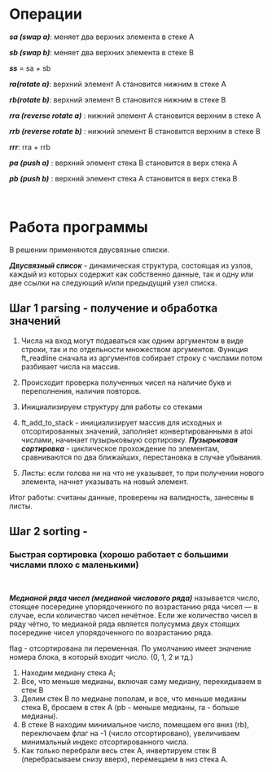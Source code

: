 # Операции

***sa (swap a)***: меняет два верхних элемента в стеке А

***sb (swap b)***: меняет два верхних элемента в стеке B

***ss*** = sa + sb

***ra(rotate a)***: верхний элемент A становится нижним в стеке A

***rb(rotate b)***: верхний элемент B становится нижним в стеке B

***rra (reverse rotate a)*** : нижний элемент А становится верхним в стеке А

***rrb (reverse rotate b)*** : нижний элемент B становится верхним в стеке B

***rrr***: rra + rrb

***pa (push a)*** : верхний элемент стека B становится в верх стека А

***pb (push b)*** : верхний элемент стека A становится в верх стека B

<br>

# Работа программы

В решении применяются двусвязные списки.

 ***Двусвязный список*** - динамическая структура, состоящая из узлов, каждый из которых содержит как собственно данные, так и одну или две ссылки на следующий и/или предыдущий узел списка.

## Шаг 1 parsing - получение и обработка значений

1) Числа на вход могут подаваться как одним аргументом в виде строки, так и по отдельности множеством аргументов. Функция ft_readline сначала из аргументов собирает строку с числами потом разбивает числа на массив.

2) Происходит проверка полученных чисел на наличие букв и переполнения, наличия повторов.

3) Инициализируем структуру для работы со стеками

4) ft_add_to_stack - инициализирует массив для исходных и отсортированных значений, заполняет конвертированными в atoi числами, начинает пузырьковыую сортировку. ***Пузырьковая сортировка*** - циклическое прохождение по элементам, сравниваются по два ближайших, перестановка в случае убывания.

5) Листы: если голова ни на что не указывает, то при получении нового элемента, начнет указывать на новый элемент.

Итог работы: считаны данные, проверены на валидность, занесены в листы.

## Шаг 2 sorting - 

### Быстрая сортировка (хорошо работает с большими числами плохо с маленькими)
<br>

***Медианой ряда чисел (медианой числового ряда)*** называется число, стоящее посередине упорядоченного по возрастанию ряда чисел — в случае, если количество чисел нечётное. Если же количество чисел в ряду чётно, то медианой ряда является полусумма двух стоящих посередине чисел упорядоченного по возрастанию ряда.

flag - отсортирована ли переменная. По умолчанию имеет значение номера блока, в который входит число. (0, 1, 2 и тд.)

1) Находим медиану стека А;
2) Все, что меньше медианы, включая саму медиану, перекидываем в стек В
3) Делим стек B по медиане пополам, и все, что меньше медианы стека B, бросаем в стек А (pb - меньше медианы, ra - больше медианы).
4) В стеке B находим минимальное число, помещаем его вниз (rb), переключаем флаг на -1 (число отсортировано), увеличиваем минимальный индекс отсортированного числа.
5) Как только перебрали весь стек А, инвертируем стек B (перебрасываем снизу вверх), перемещаем в низ стека А.

